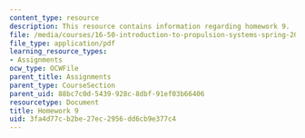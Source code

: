 ```yaml
---
content_type: resource
description: This resource contains information regarding homework 9.
file: /media/courses/16-50-introduction-to-propulsion-systems-spring-2012/3fa4d77cb2be27ec2956dd6cb9e377c4_MIT16_50S12_hw9.pdf
file_type: application/pdf
learning_resource_types:
- Assignments
ocw_type: OCWFile
parent_title: Assignments
parent_type: CourseSection
parent_uid: 88bc7c0d-5439-928c-8dbf-91ef03b66406
resourcetype: Document
title: Homework 9
uid: 3fa4d77c-b2be-27ec-2956-dd6cb9e377c4
---
```

